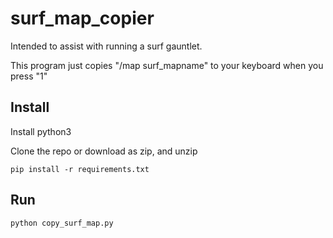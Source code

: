# surf_map_copier

Intended to assist with running a surf gauntlet.

This program just copies "/map surf_mapname" to your keyboard when you press "1"


## Install

Install python3

Clone the repo or download as zip, and unzip

`pip install -r requirements.txt`

## Run

`python copy_surf_map.py`
